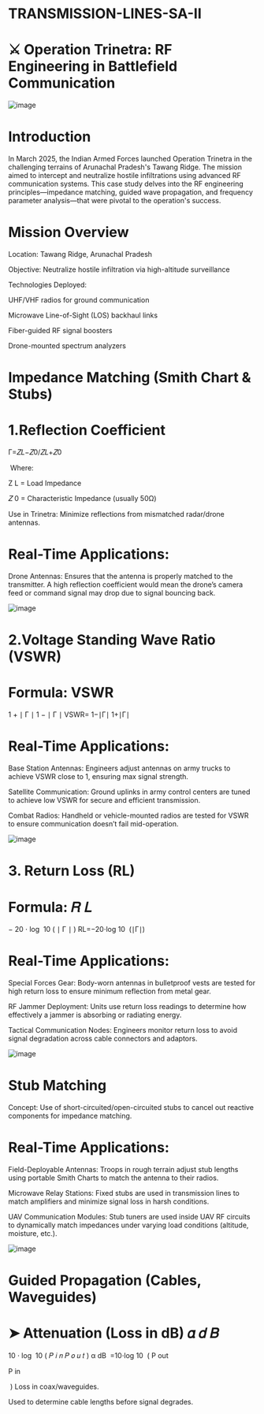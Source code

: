 # TRANSMISSION-LINES-SA-II
# ⚔️ Operation Trinetra: RF Engineering in Battlefield Communication
  ![image](https://github.com/user-attachments/assets/a18ba668-a253-4cf0-b285-0108f57f2b10)


# Introduction
In March 2025, the Indian Armed Forces launched Operation Trinetra in the challenging terrains of Arunachal Pradesh's Tawang Ridge. The mission aimed to intercept and neutralize hostile infiltrations using advanced RF communication systems. This case study delves into the RF engineering principles—impedance matching, guided wave propagation, and frequency parameter analysis—that were pivotal to the operation's success.

# Mission Overview
Location: Tawang Ridge, Arunachal Pradesh

Objective: Neutralize hostile infiltration via high-altitude surveillance

Technologies Deployed:

UHF/VHF radios for ground communication

Microwave Line-of-Sight (LOS) backhaul links

Fiber-guided RF signal boosters

Drone-mounted spectrum analyzers

# Impedance Matching (Smith Chart & Stubs)

# 1.Reflection Coefficient
Γ=𝑍𝐿−𝑍0/𝑍𝐿+𝑍0
 
​
Where:

Z 
L
  = Load Impedance
  
𝑍
0
  = Characteristic Impedance (usually 50Ω)

Use in Trinetra: Minimize reflections from mismatched radar/drone antennas.

# Real-Time Applications:
Drone Antennas: Ensures that the antenna is properly matched to the transmitter. A high reflection coefficient would mean the drone’s camera feed or command signal may drop due to signal bouncing back.

![image](https://github.com/user-attachments/assets/d499d449-20b5-4525-a568-3b63cb537ad1)

# 2.Voltage Standing Wave Ratio (VSWR)
 Formula:
VSWR
=
1
+
∣
Γ
∣
1
−
∣
Γ
∣
VSWR= 
1−∣Γ∣
1+∣Γ∣
​
 # Real-Time Applications:
Base Station Antennas: Engineers adjust antennas on army trucks to achieve VSWR close to 1, ensuring max signal strength.

Satellite Communication: Ground uplinks in army control centers are tuned to achieve low VSWR for secure and efficient transmission.

Combat Radios: Handheld or vehicle-mounted radios are tested for VSWR to ensure communication doesn’t fail mid-operation.

![image](https://github.com/user-attachments/assets/4ec99b87-44cc-4a46-8b2b-38c10e7dc38a)

# 3. Return Loss (RL)
 Formula:
𝑅
𝐿
=
−
20
⋅
log
⁡
10
(
∣
Γ
∣
)
RL=−20⋅log 
10
​
 (∣Γ∣)
# Real-Time Applications:
Special Forces Gear: Body-worn antennas in bulletproof vests are tested for high return loss to ensure minimum reflection from metal gear.

RF Jammer Deployment: Units use return loss readings to determine how effectively a jammer is absorbing or radiating energy.

Tactical Communication Nodes: Engineers monitor return loss to avoid signal degradation across cable connectors and adaptors.

![image](https://github.com/user-attachments/assets/4eb40f37-9cef-48ff-b651-e8e3af1f0a9a)

# Stub Matching
Concept: Use of short-circuited/open-circuited stubs to cancel out reactive components for impedance matching.
# Real-Time Applications:
Field-Deployable Antennas: Troops in rough terrain adjust stub lengths using portable Smith Charts to match the antenna to their radios.

Microwave Relay Stations: Fixed stubs are used in transmission lines to match amplifiers and minimize signal loss in harsh conditions.

UAV Communication Modules: Stub tuners are used inside UAV RF circuits to dynamically match impedances under varying load conditions (altitude, moisture, etc.).

![image](https://github.com/user-attachments/assets/596be3ea-d3d9-40f5-827b-00676c6ddcfd)

# Guided Propagation (Cables, Waveguides)
➤ Attenuation (Loss in dB)
𝛼
𝑑
𝐵
=
10
⋅
log
⁡
10
(
𝑃
𝑖
𝑛
𝑃
𝑜
𝑢
𝑡
)
α 
dB
​
 =10⋅log 
10
​
 ( 
P 
out
​
 
P 
in
​
 
​
 )
Loss in coax/waveguides.

Used to determine cable lengths before signal degrades.















